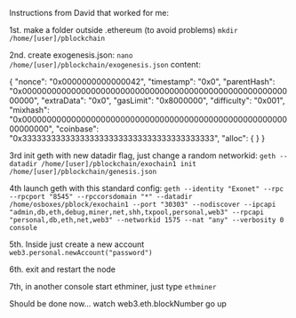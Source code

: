 Instructions from David that worked for me:

1st. make a folder outside .ethereum (to avoid problems)
`mkdir /home/[user]/pblockchain`

2nd. create exogenesis.json:
`nano /home/[user]/pblockchain/exogenesis.json`
content:

{
   "nonce": "0x0000000000000042",     "timestamp": "0x0",
   "parentHash": "0x00000000000000000000000000000000000000000000000000000000000",
   "extraData": "0x0",     "gasLimit": "0x8000000",     "difficulty": "0x001",
   "mixhash": "0x00000000000000000000000000000000000000000000000000000000000000",
   "coinbase": "0x3333333333333333333333333333333333333333",
    "alloc":
    {
    }
}

3rd init geth with new datadir flag, just change a random networkid:
`geth --datadir /home/[user]/pblockchain/exochain1 init /home/[user]/pblockchain/genesis.json`

4th launch geth with this standard config:
```geth --identity "Exonet" --rpc --rpcport "8545" --rpccorsdomain "*" --datadir /home/osboxes/pblock/exochain1 --port "30303" --nodiscover --ipcapi "admin,db,eth,debug,miner,net,shh,txpool,personal,web3" --rpcapi "personal,db,eth,net,web3" --networkid 1575 --nat "any" --verbosity 0 console```

5th. Inside just create a new account `web3.personal.newAccount("password")`

6th. exit and restart the node

7th, in another console start ethminer, just type `ethminer`

Should be done now... watch web3.eth.blockNumber go up

